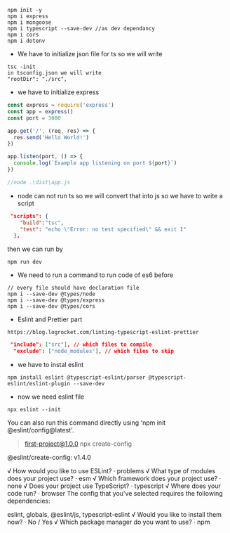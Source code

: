 ```
npm init -y
npm i express
npm i mongoose
npm i typescript --save-dev //as dev dependancy
npm i cors
npm i dotenv
```
- We have to initialize json file for ts so we will write
```
tsc -init
in tsconfig.json we will write
"rootDir": "./src",
```

- we have to initialize express
```ts
const express = require('express')
const app = express()
const port = 3000

app.get('/', (req, res) => {
  res.send('Hello World!')
})

app.listen(port, () => {
  console.log(`Example app listening on port ${port}`)
})

//node .\dist\app.js   
```

- node can not run ts so we will convert that into js
so we have to write a script

```package.json
 "scripts": {
    "build":"tsc",
    "test": "echo \"Error: no test specified\" && exit 1"
  },

```
then we can run by
```
npm run dev
```
- We need to run a command to run code of es6 before
```
// every file should have declaration file
npm i --save-dev @types/node
npm i --save-dev @types/express
npm i --save-dev @types/cors
```


- Eslint and Prettier part
```
https://blog.logrocket.com/linting-typescript-eslint-prettier
```
```tsconfig.json
 "include": ["src"], // which files to compile
  "exclude": ["node_modules"], // which files to skip
```
- we have to instal eslint
```
npm install eslint @typescript-eslint/parser @typescript-eslint/eslint-plugin --save-dev
```
- now we need eslint file
```
npx eslint --init
```
You can also run this command directly using 'npm init @eslint/config@latest'.

> first-project@1.0.0 npx
> create-config

@eslint/create-config: v1.4.0

√ How would you like to use ESLint? · problems
√ What type of modules does your project use? · esm
√ Which framework does your project use? · none
√ Does your project use TypeScript? · typescript
√ Where does your code run? · browser
The config that you've selected requires the following dependencies:

eslint, globals, @eslint/js, typescript-eslint
√ Would you like to install them now? · No / Yes
√ Which package manager do you want to use? · npm


